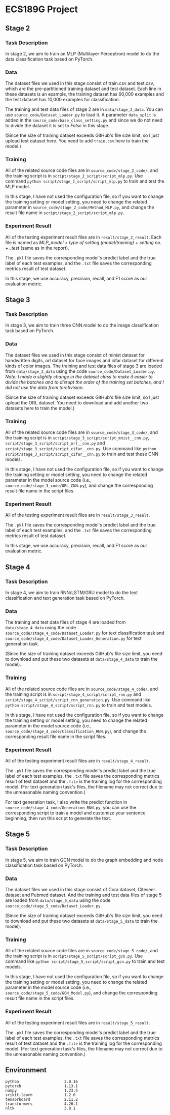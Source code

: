 # ECS189G Project
## Stage 2
### Task Description
In stage 2, we aim to train an MLP (Multilayer Perceptron) model to do the data classification task based on PyTorch.

### Data
The dataset files we used in this stage consist of train.csv and test.csv, which are the pre-partitioned training dataset and test dataset. Each line in these datasets is an example, the training dataset has 60,000 examples and the test dataset has 10,000 examples for classification.

The training and test data files of stage 2 are in `data/stage_2_data`. You can use `source_code/Dataset_Loader.py` to load it. A parameter `data_split` is added in the `source_code/base_class_setting.py` and since we do not need to divide the dataset it is set to *False* in this stage.

(Since the size of training dataset exceeds GitHub's file size limit, so I just upload test dataset here. You need to add `train.csv` here to train the model.)
### Training
All of the related source code files are in `source_code/stage_2_code/`, and the training script is in `script/stage_2_script/script_mlp.py`. Use command `python script/stage_2_script/script_mlp.py` to train and test the MLP model.

In this stage, I have not used the configuration file, so if you want to change the training setting or model setting, you need to change the related parameter in `source_code/stage_2_code/Method_MLP.py`, and change the result file name in `script/stage_2_script/script_mlp.py`.

### Experiment Result
All of the testing experiment result files are in `result/stage_2_result`. Each file is named as *MLP_model + type of setting (model/training) + setting no. + _test* (same as in the report). 

The `.pkl` file saves the corresponding model's predict label and the true label of each test examples, and the `.txt` file saves the corresponding metrics result of test dataset.

In this stage, we use accuracy, precision, recall, and F1 score as our evaluation metric.

## Stage 3
### Task Description
In stage 3, we aim to train three CNN model to do the image classification task based on PyTorch.

### Data
The dataset files we used in this stage consist of minist dataset for handwritten digits, orl dataset for face images and cifar dataset for different kinds of color images. The training and test data files of stage 3 are loaded from `data/stage_3_data` using the code `source_code/Dataset_Loader.py`. *Note: I made a slightly change in the dataset class to make it easier to divide the batches and to disrupt the order of the training set batches, and I did not use the data from torchvision.*

(Since the size of training dataset exceeds GitHub's file size limit, so I just upload the ORL dataset. You need to download and add another two datasets here to train the model.)
### Training
All of the related source code files are in `source_code/stage_3_code/`, and the training script is in `script/stage_3_script/script_mnist__cnn.py`, `script/stage_3_script/script_orl__cnn.py` and `script/stage_3_script/script_cifar__cnn.py`. Use command like `python script/stage_3_script/script_cifar__cnn.py` to train and test these CNN models.

In this stage, I have not used the configuration file, so if you want to change the training setting or model setting, you need to change the related parameter in the model source code (i.e., `source_code/stage_3_code/ORL_CNN.py`), and change the corresponding result file name in the script files.

### Experiment Result
All of the testing experiment result files are in `result/stage_3_result`. 

The `.pkl` file saves the corresponding model's predict label and the true label of each test examples, and the `.txt` file saves the corresponding metrics result of test dataset.

In this stage, we use accuracy, precision, recall, and F1 score as our evaluation metric.

## Stage 4

### Task Description

In stage 4, we aim to train RNN/LSTM/GRU model to do the text classification and text generation task based on PyTorch.

### Data

The training and test data files of stage 4 are loaded from `data/stage_4_data` using the code `source_code/stage_4_code/Dataset_Loader.py`  for text classification task and `source_code/stage_4_code/Dataset_Loader_Generation.py`  for text generation task.

(Since the size of training dataset exceeds GitHub's file size limit, you need to download and put these two datasets at `data/stage_4_data` to train the model).

### Training

All of the related source code files are in `source_code/stage_4_code/`, and the training script is in `script/stage_4_script/script_rnn.py` and `script/stage_4_script/script_rnn_generation.py`. Use command like `python script/stage_4_script/script_rnn.py` to train and test models.

In this stage, I have not used the configuration file, so if you want to change the training setting or model setting, you need to change the related parameter in the model source code (i.e., `source_code/stage_4_code/Classification_RNN.py`), and change the corresponding result file name in the script files.

### Experiment Result

All of the testing experiment result files are in `result/stage_4_result`. 

The `.pkl` file saves the corresponding model's predict label and the true label of each test examples, the `.txt` file saves the corresponding metrics result of test dataset and the `.file` is the training log for the corresponding model. (For text generation task's files, the filename may not correct due to the unreasonable naming convention.)

For text generation task, I also write the predict function in `source_code/stage_4_code/Generation_RNN.py`,  you can use the corresponding script to train a model and customize your sentence beginning, then run this script to generate the text.

## Stage 5

### Task Description

In stage 5, we aim to train GCN model to do the graph embedding and node classification task based on PyTorch.

### Data

The dataset files we used in this stage consist of Cora dataset, Citeseer dataset and Pubmed dataset. And the training and test data files of stage 5 are loaded from `data/stage_5_data` using the code `source_code/stage_5_code/Dataset_Loader.py`.

(Since the size of training dataset exceeds GitHub's file size limit, you need to download and put these two datasets at `data/stage_5_data` to train the model).

### Training

All of the related source code files are in `source_code/stage_5_code/`, and the training script is in `script/stage_5_script/script_gcn.py`. Use command like `python script/stage_5_script/script_gcn.py` to train and test models.

In this stage, I have not used the configuration file, so if you want to change the training setting or model setting, you need to change the related parameter in the model source code (i.e., `source_code/stage_5_code/GCN_Model.py`), and change the corresponding result file name in the script files.

### Experiment Result

All of the testing experiment result files are in `result/stage_5_result`. 

The `.pkl` file saves the corresponding model's predict label and the true label of each test examples, the `.txt` file saves the corresponding metrics result of test dataset and the `.file` is the training log for the corresponding model. (For text generation task's files, the filename may not correct due to the unreasonable naming convention.)

## Environment
```
python                    3.8.16
pytorch                   1.13.1
numpy                     1.23.5
scikit-learn              1.2.0
tensorboard               2.11.2
transformers              4.26.1
nltk			          3.8.1
```